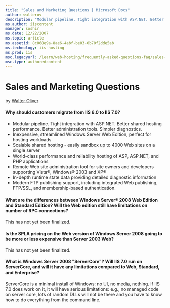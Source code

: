 ```yaml
---
title: "Sales and Marketing Questions | Microsoft Docs"
author: walterov
description: "Modular pipeline. Tight integration with ASP.NET. Better shared hosting performance. Better administration tools. Simpler diagnostics. Inexpensive, streamlin..."
ms.author: iiscontent
manager: soshir
ms.date: 12/22/2007
ms.topic: article
ms.assetid: 8c068e9a-8ae6-4abf-be03-0b70f2dde5ab
ms.technology: iis-hosting
ms.prod: iis
msc.legacyurl: /learn/web-hosting/frequently-asked-questions-faq/sales-and-marketing-questions
msc.type: authoredcontent
---
```

Sales and Marketing Questions
====================
by [Walter Oliver](https://github.com/walterov)

#### Why should customers migrate from IIS 6.0 to IIS 7.0?

- Modular pipeline. Tight integration with ASP.NET. Better shared hosting performance. Better administration tools. Simpler diagnostics.
- Inexpensive, streamlined Windows Server Web Edition, perfect for hosting workloads
- Scalable shared hosting - easily sandbox up to 4000 Web sites on a single server
- World-class performance and reliability hosting of ASP, ASP.NET, and PHP applications
- Remote Web site administration tool for site owners and developers supporting Vista®, Windows® 2003 and XP®
- In-depth runtime state data providing detailed diagnostic information
- Modern FTP publishing support, including integrated Web publishing, FTP/SSL, and membership-based authentication.

#### What are the differences between Windows Server® 2008 Web Edition and Standard Edition? Will the Web edition still have limitations on number of RPC connections?

This has not yet been finalized.

#### Is the SPLA pricing on the Web version of Windows Server 2008 going to be more or less expensive than Server 2003 Web?

This has not yet been finalized.

#### What is Windows Server 2008 "ServerCore"? Will IIS 7.0 run on ServerCore, and will it have any limitations compared to Web, Standard, and Enterprise?

ServerCore is a minimal install of Windows: no UI, no media, nothing. If IIS 7.0 does work on it, it will have serious limitations: e.g., no managed code on server core, lots of random DLLs will not be there and you have to know how to do everything from the command line.